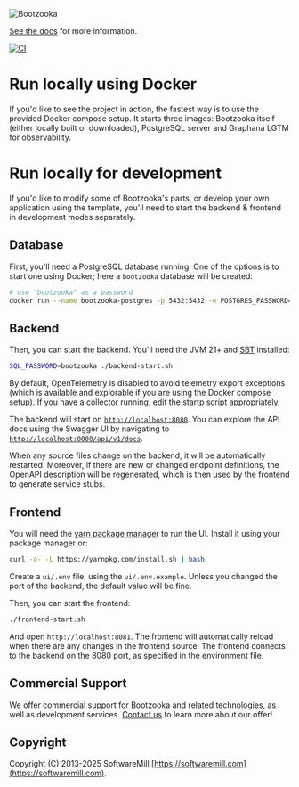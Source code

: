 ![Bootzooka](https://github.com/softwaremill/bootzooka/raw/master/banner.png)

[See the docs](http://softwaremill.github.io/bootzooka/) for more information.

[![ CI ](https://github.com/softwaremill/bootzooka/workflows/Bootzooka%20CI/badge.svg)](https://github.com/softwaremill/bootzooka/actions?query=workflow%3A%22Bootzooka+CI%22)

# Run locally using Docker

If you'd like to see the project in action, the fastest way is to use the provided Docker compose setup. It starts 
three images: Bootzooka itself (either locally built or downloaded), PostgreSQL server and Graphana LGTM for 
observability.

# Run locally for development

If you'd like to modify some of Bootzooka's parts, or develop your own application using the template, you'll need
to start the backend & frontend in development modes separately.

## Database

First, you'll need a PostgreSQL database running. One of the options is to start one using Docker; here a `bootzooka`
database will be created:

```sh
# use "bootzooka" as a password
docker run --name bootzooka-postgres -p 5432:5432 -e POSTGRES_PASSWORD=bootzooka -e POSTGRES_DB=bootzooka -d postgres
```

## Backend

Then, you can start the backend. You'll need the JVM 21+ and [SBT](https://www.scala-sbt.org) installed:

```sh
SQL_PASSWORD=bootzooka ./backend-start.sh
```

By default, OpenTelemetry is disabled to avoid telemetry export exceptions (which is available and explorable if you
are using the Docker compose setup). If you have a collector running, edit the startp script appropriately.

The backend will start on [`http://localhost:8080`](http://localhost:8080). You can explore the API docs using the
Swagger UI by navigating to [`http://localhost:8080/api/v1/docs`](http://localhost:8080/api/v1/docs).

When any source files change on the backend, it will be automatically restarted. Moreover, if there are new or 
changed endpoint definitions, the OpenAPI description will be regenerated, which is then used by the frontend
to generate service stubs.

## Frontend

You will need the [yarn package manager](https://yarnpkg.com) to run the UI. Install it using your package manager or:

```sh
curl -o- -L https://yarnpkg.com/install.sh | bash
```

Create a `ui/.env` file, using the `ui/.env.example`. Unless you changed the port of the backend, the default value
will be fine.

Then, you can start the frontend:

```sh
./frontend-start.sh
```

And open `http://localhost:8081`. The frontend will automatically reload when there are any changes in the frontend
source. The frontend connects to the backend on the 8080 port, as specified in the environment file.

## Commercial Support

We offer commercial support for Bootzooka and related technologies, as well as development services. 
[Contact us](https://softwaremill.com) to learn more about our offer!

## Copyright

Copyright (C) 2013-2025 SoftwareMill [https://softwaremill.com](https://softwaremill.com).
